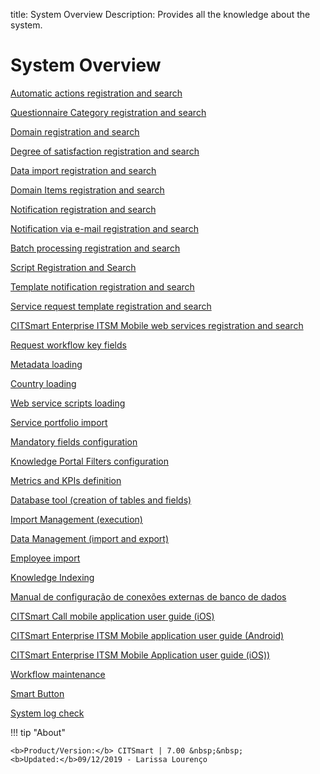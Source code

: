 title:  System Overview
Description: Provides all the knowledge about the system.
# System Overview

[Automatic actions registration and search](/en-us/citsmart-platform-7/plataform-administration/configuring-automatic-actions/automatic-actions.html)

[Questionnaire Category registration and search](/en-us/citsmart-platform-7/plataform-administration/questionnaires/questionnaires-management/questionnaire-category.html)

[Domain registration and search](/en-us/citsmart-platform-7/plataform-administration/customizable-fields/register-domain.html)

[Degree of satisfaction registration and search](/en-us/citsmart-platform-7/additional-features/surveys-and-feedback/satisfaction-survey.html)

[Data import registration and search](/en-us/citsmart-platform-7/plataform-administration/database/register-data-import.html)

[Domain Items registration and search](/en-us/citsmart-platform-7/plataform-administration/customizable-fields/register-domain-item.html)

[Notification registration and search](/en-us/citsmart-platform-7/additional-features/communication-and-notification/notification/use/notification.html)

[Notification via e-mail registration and search](/en-us/citsmart-platform-7/additional-features/communication-and-notification/email/notification.html)

[Batch processing registration and search](/en-us/citsmart-platform-7/plataform-administration/configuring-automatic-actions/batch-processing.html)

[Script Registration and Search](/en-us/citsmart-platform-7/plataform-administration/database/run-script.html)

[Template notification registration and search](/en-us/citsmart-platform-7/additional-features/communication-and-notification/notification/configuration/notification-template.html)

[Service request template registration and search](/en-us/citsmart-platform-7/plataform-administration/questionnaires/ticket-template.html)

[CITSmart Enterprise ITSM Mobile web services registration and search](/en-us/citsmart-platform-7/additional-features/mobile-and-field-service/configuration/web-service-mobile.html)

[Request workflow key fields](/en-us/citsmart-platform-7/plataform-administration/email-settings/key-field/request-flow-key.html)

[Metadata loading](/en-us/citsmart-platform-7/plataform-administration/data-and-import/metadata-load.html)

[Country loading](/en-us/citsmart-platform-7/plataform-administration/region-and-language/load-countries.html)

[Web service scripts loading](/en-us/citsmart-platform-7/get-started/script-web-service.html)

[Service portfolio import](/en-us/citsmart-platform-7/plataform-administration/data-and-import/import-service-portfolio.html)

[Mandatory fields configuration](/en-us/citsmart-platform-7/plataform-administration/customizable-fields/mandatory-fields-setup.html)

[Knowledge Portal Filters configuration](/en-us/citsmart-platform-7/plataform-administration/environment-configuration/knowledge-filters-configure.html)

[Metrics and KPIs definition](/en-us/citsmart-platform-7/additional-features/reports/create/dashboard/configuration/define-metrics.html)

[Database tool (creation of tables and fields)](/en-us/citsmart-platform-7/plataform-administration/database/script-database-tool.html)

[Import Management (execution)](/en-us/citsmart-platform-7/plataform-administration/database/data-import-management.html)

[Data Management (import and export)](/en-us/citsmart-platform-7/plataform-administration/database/data-management)

[Employee import](/en-us/citsmart-platform-7/plataform-administration/data-and-import/employee-import.html)

[Knowledge Indexing](/en-us/citsmart-platform-7/plataform-administration/data-indexing/knowledge-indexing.html)

[Manual de configuração de conexões externas de banco de dados](/en-us/citsmart-platform-7/plataform-administration/database/register-external-connections.html)

[CITSmart Call mobile application user guide (iOS)](en-us/citsmart-platform-7/additional-features/mobile-and-field-service/apps/app-call.html)

[CITSmart Enterprise ITSM Mobile application user guide (Android)](/en-us/citsmart-platform-7/additional-features/mobile-and-field-service/apps/android.html)

[CITSmart Enterprise ITSM Mobile Application user guide (iOS))](/en-us/citsmart-platform-7/additional-features/mobile-and-field-service/apps/ios.html)

[Workflow maintenance](/en-us/citsmart-platform-7/workflow/workflow-management.html)

[Smart Button](/en-us/citsmart-platform-7/plataform-administration/customizable-fields/smart.button.html)

[System log check](/en-us/citsmart-platform-7/plataform-administration/logs-and-auditing/system-log.html)

!!! tip "About"

    <b>Product/Version:</b> CITSmart | 7.00 &nbsp;&nbsp;
    <b>Updated:</b>09/12/2019 - Larissa Lourenço


